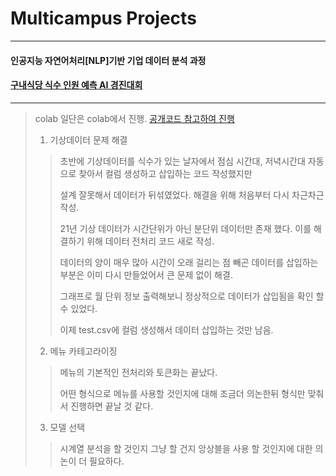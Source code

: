 # Multicampus Projects
---
#### 인공지능 자연어처리[NLP]기반 기업 데이터 분석 과정

#### [구내식당 식수 인원 예측 AI 경진대회](https://dacon.io/competitions/official/235743/overview/description)
---
> colab 일단은 colab에서 진행. [공개코드 참고하여 진행](https://dacon.io/competitions/official/235743/codeshare/2856?page=1&dtype=recent)
>
> 1. 기상데이터 문제 해결
>> 초반에 기상데이터를 식수가 있는 날자에서 점심 시간대, 저녁시간대 자동으로 찾아서 컬럼 생성하고 삽입하는 코드 작성했지만
>> 
>> 설계 잘못해서 데이터가 뒤섞였었다. 해결을 위해 처음부터 다시 차근차근 작성.
>> 
>> 21년 기상 데이터가 시간단위가 아닌 분단위 데이터만 존재 했다. 이를 해결하기 위해 데이터 전처리 코드 새로 작성.
>>
>> 데이터의 양이 매우 많아 시간이 오래 걸리는 점 빼곤 데이터를 삽입하는 부분은 이미 다시 만들었어서 큰 문제 없이 해결.
>> 
>> 그래프로 월 단위 정보 출력해보니 정상적으로 데이터가 삽입됨을 확인 할 수 있었다.
>> 
>> 이제 test.csv에 컬럼 생성해서 데이터 삽입하는 것만 남음.
>
> 2. 메뉴 카테고라이징
>> 메뉴의 기본적인 전처리와 토큰화는 끝났다. 
>>
>> 어떤 형식으로 메뉴를 사용할 것인지에 대해 조금더 의논한뒤 형식만 맞춰서 진행하면 끝날 것 같다.
>> 
>
> 3. 모델 선택
>> 시계열 분석을 할 것인지 그냥 할 건지 앙상블을 사용 할 것인지에 대한 의논이 더 필요하다.
